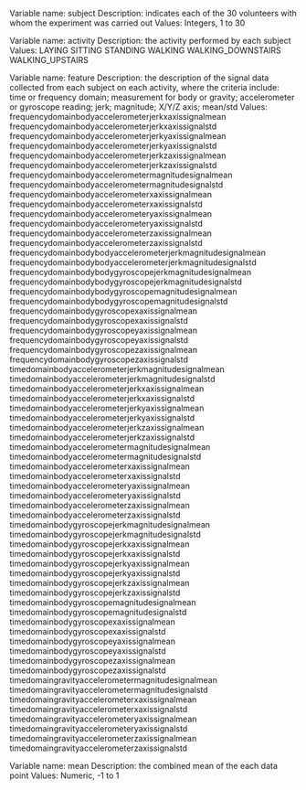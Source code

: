 Variable name:
subject
Description:
indicates each of the 30 volunteers with whom the experiment was carried out
Values:
Integers, 1 to 30

Variable name:
activity
Description:
the activity performed by each subject
Values:
LAYING
SITTING
STANDING
WALKING
WALKING_DOWNSTAIRS
WALKING_UPSTAIRS

Variable name:
feature
Description:
the description of the signal data collected from each subject on each activity, where the criteria include: time or frequency domain; measurement for body or gravity; accelerometer or gyroscope reading; jerk; magnitude; X/Y/Z axis; mean/std
Values:
frequencydomainbodyaccelerometerjerkxaxissignalmean
frequencydomainbodyaccelerometerjerkxaxissignalstd
frequencydomainbodyaccelerometerjerkyaxissignalmean
frequencydomainbodyaccelerometerjerkyaxissignalstd
frequencydomainbodyaccelerometerjerkzaxissignalmean
frequencydomainbodyaccelerometerjerkzaxissignalstd
frequencydomainbodyaccelerometermagnitudesignalmean
frequencydomainbodyaccelerometermagnitudesignalstd
frequencydomainbodyaccelerometerxaxissignalmean
frequencydomainbodyaccelerometerxaxissignalstd
frequencydomainbodyaccelerometeryaxissignalmean
frequencydomainbodyaccelerometeryaxissignalstd
frequencydomainbodyaccelerometerzaxissignalmean
frequencydomainbodyaccelerometerzaxissignalstd
frequencydomainbodybodyaccelerometerjerkmagnitudesignalmean
frequencydomainbodybodyaccelerometerjerkmagnitudesignalstd
frequencydomainbodybodygyroscopejerkmagnitudesignalmean
frequencydomainbodybodygyroscopejerkmagnitudesignalstd
frequencydomainbodybodygyroscopemagnitudesignalmean
frequencydomainbodybodygyroscopemagnitudesignalstd
frequencydomainbodygyroscopexaxissignalmean
frequencydomainbodygyroscopexaxissignalstd
frequencydomainbodygyroscopeyaxissignalmean
frequencydomainbodygyroscopeyaxissignalstd
frequencydomainbodygyroscopezaxissignalmean
frequencydomainbodygyroscopezaxissignalstd
timedomainbodyaccelerometerjerkmagnitudesignalmean
timedomainbodyaccelerometerjerkmagnitudesignalstd
timedomainbodyaccelerometerjerkxaxissignalmean
timedomainbodyaccelerometerjerkxaxissignalstd
timedomainbodyaccelerometerjerkyaxissignalmean
timedomainbodyaccelerometerjerkyaxissignalstd
timedomainbodyaccelerometerjerkzaxissignalmean
timedomainbodyaccelerometerjerkzaxissignalstd
timedomainbodyaccelerometermagnitudesignalmean
timedomainbodyaccelerometermagnitudesignalstd
timedomainbodyaccelerometerxaxissignalmean
timedomainbodyaccelerometerxaxissignalstd
timedomainbodyaccelerometeryaxissignalmean
timedomainbodyaccelerometeryaxissignalstd
timedomainbodyaccelerometerzaxissignalmean
timedomainbodyaccelerometerzaxissignalstd
timedomainbodygyroscopejerkmagnitudesignalmean
timedomainbodygyroscopejerkmagnitudesignalstd
timedomainbodygyroscopejerkxaxissignalmean
timedomainbodygyroscopejerkxaxissignalstd
timedomainbodygyroscopejerkyaxissignalmean
timedomainbodygyroscopejerkyaxissignalstd
timedomainbodygyroscopejerkzaxissignalmean
timedomainbodygyroscopejerkzaxissignalstd
timedomainbodygyroscopemagnitudesignalmean
timedomainbodygyroscopemagnitudesignalstd
timedomainbodygyroscopexaxissignalmean
timedomainbodygyroscopexaxissignalstd
timedomainbodygyroscopeyaxissignalmean
timedomainbodygyroscopeyaxissignalstd
timedomainbodygyroscopezaxissignalmean
timedomainbodygyroscopezaxissignalstd
timedomaingravityaccelerometermagnitudesignalmean
timedomaingravityaccelerometermagnitudesignalstd
timedomaingravityaccelerometerxaxissignalmean
timedomaingravityaccelerometerxaxissignalstd
timedomaingravityaccelerometeryaxissignalmean
timedomaingravityaccelerometeryaxissignalstd
timedomaingravityaccelerometerzaxissignalmean
timedomaingravityaccelerometerzaxissignalstd

Variable name:
mean
Description:
the combined mean of the each data point
Values:
Numeric, -1 to 1
